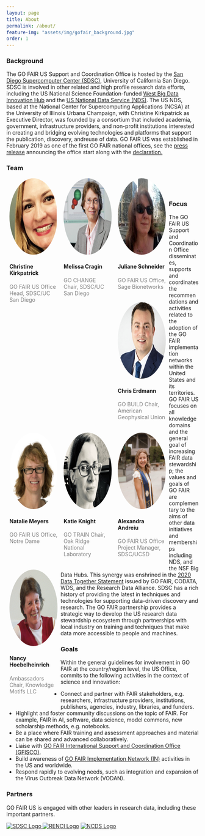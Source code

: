 ```yaml
---
layout: page
title: About
permalink: /about/
feature-img: "assets/img/gofair_background.jpg"
order: 1
---
```

<a href="" title=""></a>
<h3>Background</h3>

<p>The GO FAIR US Support and Coordination Office is hosted by the <a href="https://www.sdsc.edu/" title="San Diego Supercomputer Center (SDSC)">San Diego Supercomputer Center (SDSC)</a>, University of California San Diego. SDSC is involved in other related and high profile research data efforts, including the US National Science Foundation-funded <a href="https://westbigdatahub.org/" title="">West Big Data Innovation Hub</a> and the <a href="http://www.nationaldataservice.org/" title="US National Data Service (NDS)">US National Data Service (NDS)</a>. The US NDS, based at the National Center for Supercomputing Applications (NCSA) at the University of Illinois Urbana Champaign, with Christine Kirkpatrick as Executive Director, was founded by a consortium that included academia, government, infrastructure providers, and non-profit institutions interested in creating and bridging evolving technologies and platforms that support the publication, discovery, andreuse of data. GO FAIR US was established in February 2019 as one of the first GO FAIR national offices, see the <a href="https://www.sdsc.edu/News%20Items/PR20190228_RDS_GOFAIR.html" title="GO FAIR US Press Release">press release</a> announcing the office start along with the <a href="https://www.go-fair.org/wp-content/uploads/2020/08/Declaration-GO-FAIR-US.pdf" title="Go FAIR US Declaration">declaration.</a></p>


<h3>Team</h3>
  <div class = "row">
    <div class = "column" style = "float: left; width: 25%; margin-bottom: 18px; padding: 0 8px;">
      <div class = "card">
        <img src="/assets/img/Christine_Profile.png" alt = "Christine" height= "200" width= "170" 
             style="border-radius:50%; position:static;"/>
        <div class = "container">
          <h4>Christine Kirkpatrick</h4>
          <p class = "title" style = "color:grey;"> GO FAIR US Office Head, SDSC/UC San Diego</p>
        </div>
      </div>
    </div>

  <div class = "row">
    <div class = "column" style = "float: left; width: 25%; margin-bottom: 18px; padding: 0 8px;">
      <div class = "card">
        <img src="/assets/img/melissa_cragin.png" alt = "Melissa" height= "200" width= "170"
             style="border-radius:50%; position:static;"/>
        <div class = "container">
          <h4>Melissa Cragin</h4>
          <p class = "title" style = "color:grey;">GO CHANGE Chair, SDSC/UC San Diego</p>
        </div>
      </div>
    </div>
    
  <div class = "row">
    <div class = "column" style = "float: left; width: 25%; margin-bottom: 18px; padding: 0 8px;">
      <div class = "card">
        <img src="/assets/img/Juliane_Schneider_Profile.jpeg" alt = "Juliane" height= "200" width= "170"
             style="border-radius:50%; position:static;"/>
        <div class = "container">
          <h4>Juliane Schneider</h4>
          <p class = "title" style = "color:grey;">GO FAIR US Office, Sage Bionetworks</p>
        </div>
      </div>
    </div>
 
  <div class = "row">
    <div class = "column" style = "float: left; width: 25%; margin-bottom: 18px; padding: 0 8px;">
      <div class = "card">
        <img src="/assets/img/Chris_Profile.png" alt = "Chris" height= "200" width= "170"
             style="border-radius:50%; position:static;"/>
        <div class = "container">
          <h4>Chris Erdmann</h4>
          <p class = "title" style = "color:grey;">GO BUILD Chair, American Geophysical Union</p>
        </div>
      </div>
    </div>

  <div class = "row">
    <div class = "column" style = "float: left; width: 25%; margin-bottom: 18px; padding: 0 8px;">
      <div class = "card" style = "position:static;">
        <img src="/assets/img/Natalie_Profile.png" alt = "Natalie" height= "200" width= "170"
             style="border-radius:50%; position:static;"/>
        <div class = "container">
          <h4>Natalie Meyers</h4>
          <p class = "title" style = "color:grey;">GO FAIR US Office, Notre Dame</p>
        </div>
      </div>
    </div>

  <div class = "row">
    <div class = "column" style = "float: left; width: 25%; margin-bottom: 18px; padding: 0 8px;">
      <div class = "card">
        <img src="/assets/img/Katie_Profile.png" alt = "Katie" height= "200" width= "170"
             style="border-radius:50%; position:static;"/>
        <div class = "container">
          <h4>Katie Knight</h4>
          <p class = "title" style = "color:grey;">GO TRAIN Chair, Oak Ridge National Laboratory</p>
        </div>
      </div>
    </div>

  <div class = "row">
    <div class = "column" style = "float: left; width: 25%; margin-bottom: 18px; padding: 0 8px;">
      <div class = "card">
        <img src="/assets/img/Alexandra_Andreiu_Profile.jpg" alt = "Alexandra" height= "200" width= "170"
             style="border-radius:50%; position:static;"/>
        <div class = "container">
          <h4>Alexandra Andreiu</h4>
          <p class = "title" style = "color:grey;">GO FAIR US Office Project Manager, SDSC/UCSD</p>
        </div>
      </div>
    </div>

  <div class = "row">
    <div class = "column" style = "float: left; width: 25%; margin-bottom: 18px; padding: 0 8px;">
      <div class = "card">
        <img src="/assets/img/Nancy_Hoebelheinrich_Profile.png" alt = "Nancy" height= "200" width= "170"
             style="border-radius:50%; position:static;"/>
        <div class = "container">
          <h4>Nancy Hoebelheinrich</h4>
          <p class = "title" style = "color:grey;">Ambassadors Chair, Knowledge Motifs LLC</p>
        </div>
      </div>
    </div>
   </div>
<br><br>  
<h3>Focus</h3>

<p>The GO FAIR US Support and Coordination Office disseminates, supports and coordinates the recommendations and activities related to the adoption of the GO FAIR implementation networks within the United States and its territories. GO FAIR US focuses on all knowledge domains and the general goal of increasing FAIR data stewardship; the values and goals of GO FAIR are complementary to the aims of other data initiatives and memberships including NDS, and the NSF Big Data Hubs. This synergy was enshrined in the <a href="https://www.go-fair.org/2020/03/30/data-together-statement/" title="2020 Data Together Statement">2020 Data Together Statement</a> issued by GO FAIR, CODATA, WDS, and the Research Data Alliance. SDSC has a rich history of providing the latest in techniques and technologies for supporting data-driven discovery and research. The GO FAIR partnership provides a strategic way to develop the US research data stewardship ecosystem through partnerships with local industry on training and techniques that make data more accessible to people and machines.

</p>

<h3>Goals</h3>

<p>Within the general guidelines for involvement in GO FAIR at the country/region level, the US Office, commits to the following activities in the context of     science and innovation:

<ul>
<li>Connect and partner with FAIR stakeholders, e.g. researchers, infrastructure providers, institutions, publishers, agencies, industry, libraries, and funders.</li>
<li>Highlight and foster community discussions on the topic of FAIR. For example, FAIR in AI, software, data science, model commons, new scholarship methods, e.g. notebooks.</li>
<li>Be a place where FAIR training and assessment approaches and material can be shared and advanced collaboratively.</li>
<li>Liaise with <a href="https://www.go-fair.org/go-fair-initiative/go-fair-offices/">GO FAIR International Support and Coordination Office (GFISCO)</a>.</li>
<li>Build awareness of <a href="https://www.go-fair.org/implementation-networks/" title="GO FAIR Implementation Network (IN)">GO FAIR Implementation Network (IN)</a> activities in the US and worldwide.</li>
<li>Respond rapidly to evolving needs, such as integration and expansion of the Virus Outbreak Data Network (VODAN).</li>
</ul>

</p>


<h3>Partners</h3>

<p>GO FAIR US is engaged with other leaders in research data, including these important partners.</p>

<p><a href="https://www.sdsc.edu/" title="SDSC Website and Logo"><img src="../assets/img/partners/sdsc-partner-logo.jpg" alt="SDSC Logo"> <a href="https://renci.org/" title="RENCI Website and Logo"><img src="../assets/img/partners/renci-partner-logo.jpg" alt="RENCI Logo"></a> <a href="https://datascienceconsortium.org/" title="NCDS Website and Logo"><img src="../assets/img/partners/ncds-partner-logo.jpg" alt="NCDS Logo"></a>

